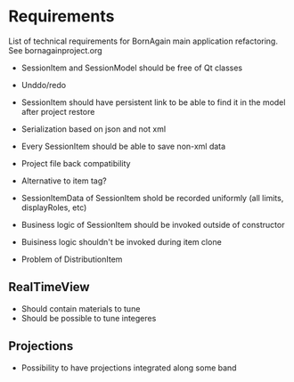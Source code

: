 # Requirements

List of technical requirements for BornAgain main application refactoring.
See bornagainproject.org

+ SessionItem and SessionModel should be free of Qt classes
+ Unddo/redo
+ SessionItem should have persistent link to be able to find it in the model after project restore
+ Serialization based on json and not xml
+ Every SessionItem should be able to save non-xml data
+ Project file back compatibility


+ Alternative to item tag?
+ SessionItemData of SessionItem shold be recorded uniformly (all limits, displayRoles, etc)
+ Business logic of SessionItem should be invoked outside of constructor
+ Buisiness logic shouldn't be invoked during item clone
+ Problem of DistributionItem



## RealTimeView

+ Should contain materials to tune
+ Should be possible to tune integeres

## Projections

+ Possibility to have projections integrated along some band
